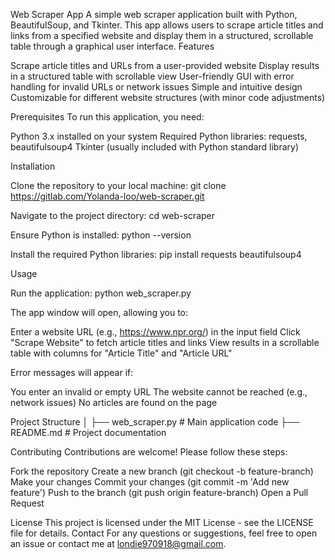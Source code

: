 Web Scraper App
A simple web scraper application built with Python, BeautifulSoup, and Tkinter. This app allows users to scrape article titles and links from a specified website and display them in a structured, scrollable table through a graphical user interface.
Features

Scrape article titles and URLs from a user-provided website
Display results in a structured table with scrollable view
User-friendly GUI with error handling for invalid URLs or network issues
Simple and intuitive design
Customizable for different website structures (with minor code adjustments)

Prerequisites
To run this application, you need:

Python 3.x installed on your system
Required Python libraries: requests, beautifulsoup4
Tkinter (usually included with Python standard library)

Installation

Clone the repository to your local machine:
git clone https://gitlab.com/Yolanda-loo/web-scraper.git


Navigate to the project directory:
cd web-scraper


Ensure Python is installed:
python --version


Install the required Python libraries:
pip install requests beautifulsoup4



Usage

Run the application:
python web_scraper.py


The app window will open, allowing you to:

Enter a website URL (e.g., https://www.npr.org/) in the input field
Click "Scrape Website" to fetch article titles and links
View results in a scrollable table with columns for "Article Title" and "Article URL"


Error messages will appear if:

You enter an invalid or empty URL
The website cannot be reached (e.g., network issues)
No articles are found on the page



Project Structure
│
├── web_scraper.py  # Main application code
├── README.md       # Project documentation

Contributing
Contributions are welcome! Please follow these steps:

Fork the repository
Create a new branch (git checkout -b feature-branch)
Make your changes
Commit your changes (git commit -m 'Add new feature')
Push to the branch (git push origin feature-branch)
Open a Pull Request

License
This project is licensed under the MIT License - see the LICENSE file for details.
Contact
For any questions or suggestions, feel free to open an issue or contact me at londie970918@gmail.com.
